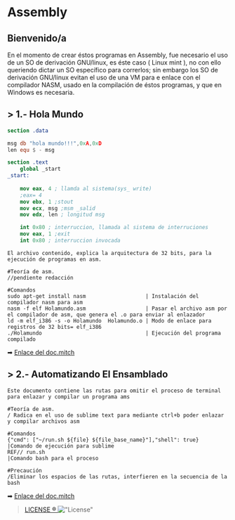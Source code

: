 
# Assembly

## Bienvenido/a

En el momento de crear éstos programas en Assembly, fue necesario el uso de un SO de derivación GNU/linux, es éste caso ( Linux mint ), no con ello queriendo dictar un SO específico para correrlos; sin embargo los SO de derivación GNU/linux evitan el uso de una VM para e enlace con el compilador NASM, usado en la compilación de éstos programas, y que en Windows es necesaria.

## > 1.- Hola Mundo
``` nasm
section .data

msg db "hola mundo!!!",0xA,0xD
len equ $ - msg

section .text
    global _start
_start:
    
    mov eax, 4 ; llamda al sistema(sys_ write)
    ;eax= 4
    mov ebx, 1 ;stout
    mov ecx, msg ;msm _salid
    mov edx, len ; longitud msg 

    int 0x80 ; interruccion, llamada al sistema de interruciones
    mov eax, 1 ;exit
    int 0x80 ; interruccion invocada
```

~~~
El archivo contenido, explica la arquitectura de 32 bits, para la ejecución de programas en asm.

#Teoría de asm.
//pendiente redacción

#Comandos
sudo apt-get install nasm                   | Instalación del compilador nasm para asm
nasm -f elf Holamundo.asm                   | Pasar el archivo asm por el compilador de asm, que genera el .o para enviar al enlazador
ld -m elf_i386 -s -o Holamundo  Holamundo.o | Modo de enlace para registros de 32 bits= elf_i386
./Holamundo                                 | Ejecución del programa compilado
~~~

➡ [Enlace del doc.mitch](1.-holamundo/doc.mitch)

## > 2.- Automatizando El Ensamblado
~~~
Este documento contiene las rutas para omitir el proceso de terminal para enlazar y compilar un programa ams

#Teoría de asm.
/ Radica en el uso de sublime text para mediante ctrl+b poder enlazar y compilar archivos asm

#Comandos
{"cmd": ["~/run.sh ${file} ${file_base_name}"],"shell": true}	|Comando de ejecución para sublime
REF// run.sh 													|Comando bash para el proceso

#Precaución 
/Eliminar los espacios de las rutas, interfieren en la secuencia de la  bash
~~~
➡ [Enlace del doc.mitch](2.-AutomatizandoElEnsamblado/doc.mitch)


> [LICENSE ® ](https://opensource.org/licenses/MIT) 
!["License"](https://opensource.org/files/osi_keyhole_300X300_90ppi_0.png)